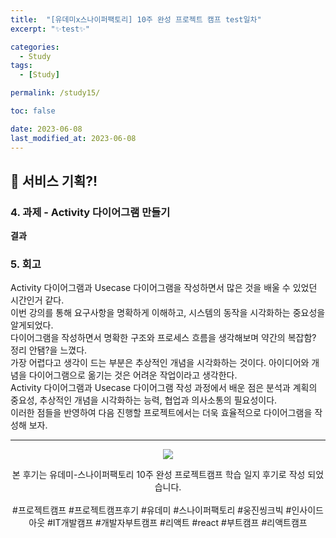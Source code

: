 ```yaml
---
title:  "[유데미x스나이퍼팩토리] 10주 완성 프로젝트 캠프 test일차"
excerpt: "✨test✨"

categories:
  - Study
tags:
  - [Study]

permalink: /study15/

toc: false

date: 2023-06-08
last_modified_at: 2023-06-08
---
```

## 🍊 서비스 기획?!


### 4. 과제 - Activity 다이어그램 만들기

**결과**


### 5. 회고
Activity 다이어그램과 Usecase 다이어그램을 작성하면서 많은 것을 배울 수 있었던 시간인거 같다.\
이번 강의를 통해 요구사항을 명확하게 이해하고, 시스템의 동작을 시각화하는 중요성을 알게되었다.\
다이어그램을 작성하면서 명확한 구조와 프로세스 흐름을 생각해보며 약간의 복잡함? 정리 안됌?을 느꼈다.\
가장 어렵다고 생각이 드는 부분은 추상적인 개념을 시각화하는 것이다. 아이디어와 개념을 다이어그램으로 옮기는 것은 어려운 작업이라고 생각한다.\
Activity 다이어그램과 Usecase 다이어그램 작성 과정에서 배운 점은 분석과 계획의 중요성, 추상적인 개념을 시각화하는 능력, 협업과 의사소통의 필요성이다.\
이러한 점들을 반영하여 다음 진행할 프로젝트에서는 더욱 효율적으로 다이어그램을 작성해 보자.

<hr>

<div align="center">
<img src="https://github.com/Ji-Yoon98/Ji-Yoon98.github.io/assets/97427387/68d12772-178f-4124-80c5-531a7fde8b9d"><br/>

본 후기는 유데미-스나이퍼팩토리 10주 완성 프로젝트캠프 학습 일지 후기로 작성 되었습니다.<br/><br/>
#프로젝트캠프 #프로젝트캠프후기 #유데미 #스나이퍼팩토리 #웅진씽크빅 #인사이드아웃 #IT개발캠프 #개발자부트캠프 #리액트 #react #부트캠프 #리액트캠프
</div>
